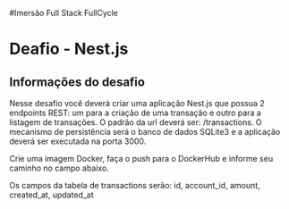 #Imersão Full Stack FullCycle
# Deafio - Nest.js

## Informações do desafio
Nesse desafio você deverá criar uma aplicação Nest.js que possua 2 endpoints REST: um para a criação de uma transação e outro para a listagem de transações. O padrão da url deverá ser: /transactions. O mecanismo de persistência será o banco de dados SQLite3 e a aplicação deverá ser executada na porta 3000.

Crie uma imagem Docker, faça o push para o DockerHub e informe seu caminho no campo abaixo.

Os campos da tabela de transactions serão: id, account_id, amount, created_at, updated_at

